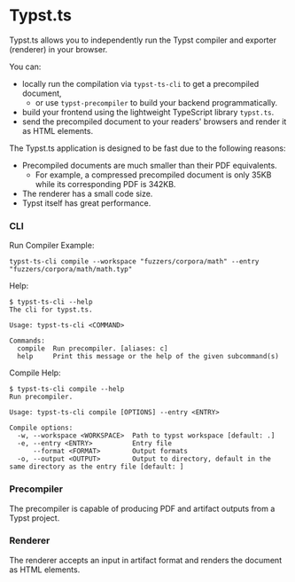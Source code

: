 # Typst.ts

Typst.ts allows you to independently run the Typst compiler and exporter (renderer) in your browser.

You can:

+ locally run the compilation via `typst-ts-cli` to get a precompiled document,
  + or use `typst-precompiler` to build your backend programmatically.
+ build your frontend using the lightweight TypeScript library `typst.ts`.
+ send the precompiled document to your readers' browsers and render it as HTML elements.

The Typst.ts application is designed to be fast due to the following reasons:
+ Precompiled documents are much smaller than their PDF equivalents.
  + For example, a compressed precompiled document is only 35KB while its corresponding PDF is 342KB.
+ The renderer has a small code size.
+ Typst itself has great performance.

### CLI

Run Compiler Example:

```shell
typst-ts-cli compile --workspace "fuzzers/corpora/math" --entry "fuzzers/corpora/math/math.typ"
```

Help:

```shell
$ typst-ts-cli --help
The cli for typst.ts.

Usage: typst-ts-cli <COMMAND>

Commands:
  compile  Run precompiler. [aliases: c]
  help     Print this message or the help of the given subcommand(s)
```

Compile Help:

```shell
$ typst-ts-cli compile --help
Run precompiler.

Usage: typst-ts-cli compile [OPTIONS] --entry <ENTRY>

Compile options:
  -w, --workspace <WORKSPACE>  Path to typst workspace [default: .]
  -e, --entry <ENTRY>          Entry file
      --format <FORMAT>        Output formats
  -o, --output <OUTPUT>        Output to directory, default in the same directory as the entry file [default: ]
```

### Precompiler

The precompiler is capable of producing PDF and artifact outputs from a Typst project.

### Renderer

The renderer accepts an input in artifact format and renders the document as HTML elements.
